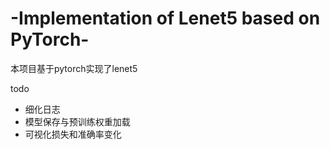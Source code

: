 # -Implementation of Lenet5 based on PyTorch-
本项目基于pytorch实现了lenet5

todo
- 细化日志
- 模型保存与预训练权重加载
- 可视化损失和准确率变化